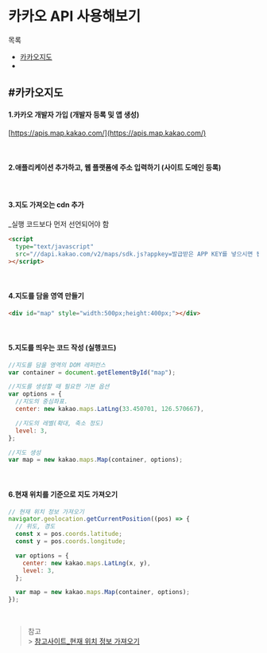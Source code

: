 # 카카오 API 사용해보기

목록

- [카카오지도](#카카오지도)
- []()

## #카카오지도

#### 1.카카오 개발자 가입 (개발자 등록 및 앱 생성)<br>

[https://apis.map.kakao.com/](https://apis.map.kakao.com/)

<br>

#### 2.애플리케이션 추가하고, 웹 플랫폼에 주소 입력하기 (사이트 도메인 등록)

<br>

#### 3.지도 가져오는 cdn 추가

\_실행 코드보다 먼저 선언되어야 함

```html
<script
  type="text/javascript"
  src="//dapi.kakao.com/v2/maps/sdk.js?appkey=발급받은 APP KEY를 넣으시면 됩니다."
></script>
```

<Br>

#### 4.지도를 담을 영역 만들기<br>

```html
<div id="map" style="width:500px;height:400px;"></div>
```

<br>

#### 5.지도를 띄우는 코드 작성 (실행코드)

```js
//지도를 담을 영역의 DOM 레퍼런스
var container = document.getElementById("map");

//지도를 생성할 때 필요한 기본 옵션
var options = {
  //지도의 중심좌표.
  center: new kakao.maps.LatLng(33.450701, 126.570667),

  //지도의 레벨(확대, 축소 정도)
  level: 3,
};

//지도 생성
var map = new kakao.maps.Map(container, options);
```

<br>

#### 6.현재 위치를 기준으로 지도 가져오기

```js
// 현재 위치 정보 가져오기
navigator.geolocation.getCurrentPosition((pos) => {
  // 위도, 경도
  const x = pos.coords.latitude;
  const y = pos.coords.longitude;

  var options = {
    center: new kakao.maps.LatLng(x, y),
    level: 3,
  };

  var map = new kakao.maps.Map(container, options);
});
```

<br>

> 참고 <br> > [참고사이트\_현재 위치 정보 가져오기](https://inpa.tistory.com/entry/JS-%F0%9F%93%9A-Geolocation-API%EB%A1%9C-%F0%9F%97%BA%EF%B8%8F-%EC%9C%84%EB%8F%84-%EA%B2%BD%EB%8F%84-%EC%96%BB%EA%B3%A0-%E2%9B%85-%EB%82%A0%EC%94%A8-%EC%98%A8%EB%8F%84-%EC%A0%95%EB%B3%B4%EB%A5%BC-%EC%96%BB%EC%96%B4%EC%98%A4%EA%B8%B0)
